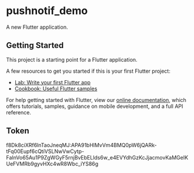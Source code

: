 # pushnotif_demo

A new Flutter application.

## Getting Started

This project is a starting point for a Flutter application.

A few resources to get you started if this is your first Flutter project:

- [Lab: Write your first Flutter app](https://flutter.dev/docs/get-started/codelab)
- [Cookbook: Useful Flutter samples](https://flutter.dev/docs/cookbook)

For help getting started with Flutter, view our
[online documentation](https://flutter.dev/docs), which offers tutorials,
samples, guidance on mobile development, and a full API reference.

## Token
f8Dk8ciXRf6lnTaoJneqMJ:APA91bHlMvVm4BMQ0pW6jQARk-tFq00Eupf6cQtiVSLNwVwCytp-FaInVo65Au1P9ZgWGyF5rnjBvEbELlds6w_e4EVYdhGzKcJjacmovKaMGeIKUeFVMRb9gyvHXc4wR8Wbc_iYS86g